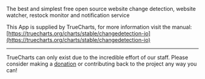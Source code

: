 The best and simplest free open source website change detection, website watcher, restock monitor and notification service

This App is supplied by TrueCharts, for more information visit the manual: [https://truecharts.org/charts/stable/changedetection-io](https://truecharts.org/charts/stable/changedetection-io)

---

TrueCharts can only exist due to the incredible effort of our staff.
Please consider making a [donation](https://truecharts.org/sponsor) or contributing back to the project any way you can!
